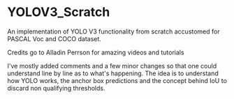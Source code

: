 # YOLOV3_Scratch
An implementation of YOLO V3 functionality from scratch accustomed for PASCAL Voc and COCO dataset.

Credits go to Alladin Perrson for amazing videos and tutorials

I've mostly added comments and a few minor changes so that one could understand line by line as to what's happening. The idea is to understand how YOLO works,
the anchor box predictions and the concept behind IoU to discard non qualifying thresholds. 


